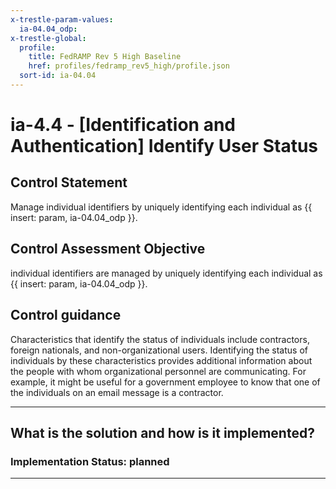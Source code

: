 ```yaml
---
x-trestle-param-values:
  ia-04.04_odp:
x-trestle-global:
  profile:
    title: FedRAMP Rev 5 High Baseline
    href: profiles/fedramp_rev5_high/profile.json
  sort-id: ia-04.04
---
```


# ia-4.4 - \[Identification and Authentication\] Identify User Status

## Control Statement

Manage individual identifiers by uniquely identifying each individual as {{ insert: param, ia-04.04_odp }}.

## Control Assessment Objective

individual identifiers are managed by uniquely identifying each individual as {{ insert: param, ia-04.04_odp }}.

## Control guidance

Characteristics that identify the status of individuals include contractors, foreign nationals, and non-organizational users. Identifying the status of individuals by these characteristics provides additional information about the people with whom organizational personnel are communicating. For example, it might be useful for a government employee to know that one of the individuals on an email message is a contractor.

______________________________________________________________________

## What is the solution and how is it implemented?

<!-- For implementation status enter one of: implemented, partial, planned, alternative, not-applicable -->

<!-- Note that the list of rules under ### Rules: is read-only and changes will not be captured after assembly to JSON -->
<!-- Add control implementation description here for control: ia-4.4 -->

### Implementation Status: planned

______________________________________________________________________
